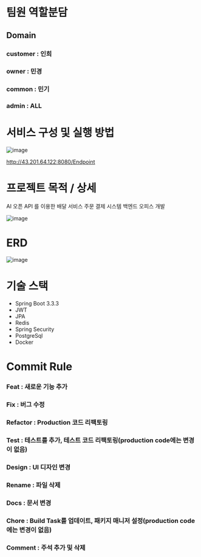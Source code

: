 # 팀원 역할분담
## Domain
### customer : 인희
### owner : 민경
### common : 민기
### admin : ALL

# 서비스 구성 및 실행 방법
![image](https://github.com/user-attachments/assets/8a6d383f-ab31-4bfa-ac65-4cded9f6167d)

http://43.201.64.122:8080/Endpoint

# 프로젝트 목적 / 상세

AI 오픈 API 를 이용한 배달 서비스 주문 결제 시스템 백엔드 오피스 개발

![image](https://github.com/user-attachments/assets/084907a1-a491-4a9a-9722-23cd975e8f3c)

# ERD

![image](https://github.com/user-attachments/assets/34529fbc-8b0a-4f5f-be31-af863728f9c0)


# 기술 스택
- Spring Boot 3.3.3
- JWT
- JPA
- Redis
- Spring Security
- PostgreSql
- Docker

# Commit Rule
### Feat : 새로운 기능 추가
### Fix : 버그 수정
### Refactor : Production 코드 리팩토링
### Test : 테스트를 추가, 테스트 코드 리팩토링(production code에는 변경이 없음)
### Design : UI 디자인 변경
### Rename : 파일 삭제
### Docs : 문서 변경
### Chore : Build Task를 업데이트, 패키지 매니저 설정(production code에는 변경이 없음)
### Comment : 주석 추가 및 삭제
